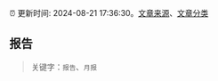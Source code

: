 :alarm_clock: 更新时间: 2024-08-21 17:36:30。[文章来源](/README.md)、[文章分类](/TAGS.md)

## 报告


> 关键字：`报告`、`月报`




